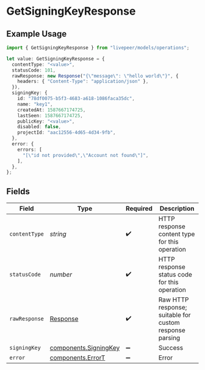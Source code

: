 # GetSigningKeyResponse

## Example Usage

```typescript
import { GetSigningKeyResponse } from "livepeer/models/operations";

let value: GetSigningKeyResponse = {
  contentType: "<value>",
  statusCode: 101,
  rawResponse: new Response("{\"message\": \"hello world\"}", {
    headers: { "Content-Type": "application/json" },
  }),
  signingKey: {
    id: "78df0075-b5f3-4683-a618-1086faca35dc",
    name: "key1",
    createdAt: 1587667174725,
    lastSeen: 1587667174725,
    publicKey: "<value>",
    disabled: false,
    projectId: "aac12556-4d65-4d34-9fb",
  },
  error: {
    errors: [
      "[\"id not provided\",\"Account not found\"]",
    ],
  },
};
```

## Fields

| Field                                                                 | Type                                                                  | Required                                                              | Description                                                           |
| --------------------------------------------------------------------- | --------------------------------------------------------------------- | --------------------------------------------------------------------- | --------------------------------------------------------------------- |
| `contentType`                                                         | *string*                                                              | :heavy_check_mark:                                                    | HTTP response content type for this operation                         |
| `statusCode`                                                          | *number*                                                              | :heavy_check_mark:                                                    | HTTP response status code for this operation                          |
| `rawResponse`                                                         | [Response](https://developer.mozilla.org/en-US/docs/Web/API/Response) | :heavy_check_mark:                                                    | Raw HTTP response; suitable for custom response parsing               |
| `signingKey`                                                          | [components.SigningKey](../../models/components/signingkey.md)        | :heavy_minus_sign:                                                    | Success                                                               |
| `error`                                                               | [components.ErrorT](../../models/components/errort.md)                | :heavy_minus_sign:                                                    | Error                                                                 |